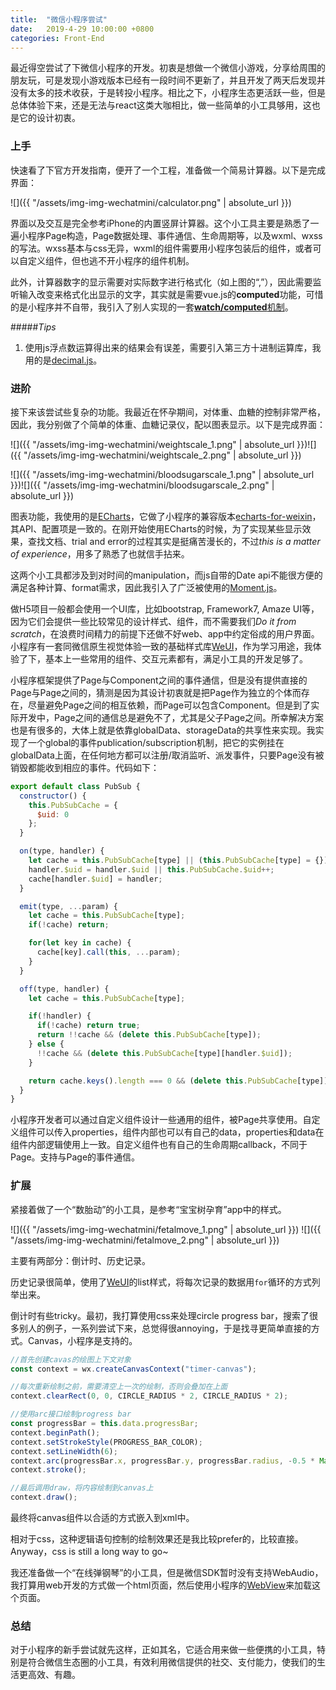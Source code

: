 ```yaml
---
title:  "微信小程序尝试"
date:   2019-4-29 10:00:00 +0800
categories: Front-End
---
```




最近得空尝试了下微信小程序的开发。初衷是想做一个微信小游戏，分享给周围的朋友玩，可是发现小游戏版本已经有一段时间不更新了，并且开发了两天后发现并没有太多的技术收获，于是转投小程序。相比之下，小程序生态更活跃一些，但是总体体验下来，还是无法与react这类大咖相比，做一些简单的小工具够用，这也是它的设计初衷。



### 上手

快速看了下官方开发指南，便开了一个工程，准备做一个简易计算器。以下是完成界面：

![]({{ "/assets/img-img-wechatmini/calculator.png" | absolute_url }})

界面以及交互是完全参考iPhone的内置竖屏计算器。这个小工具主要是熟悉了一遍小程序Page构造，Page数据处理、事件通信、生命周期等，以及wxml、wxss的写法。wxss基本与css无异，wxml的组件需要用小程序包装后的组件，或者可以自定义组件，但也逃不开小程序的组件机制。

此外，计算器数字的显示需要对实际数字进行格式化（如上图的“,”），因此需要监听输入改变来格式化出显示的文字，其实就是需要vue.js的**computed**功能，可惜的是小程序并不自带，我引入了别人实现的一套[**watch/computed**机制](<https://github.com/donghaohao/vuefy>)。

#####*Tips*

1. 使用js浮点数运算得出来的结果会有误差，需要引入第三方十进制运算库，我用的是[decimal.js](<https://github.com/MikeMcl/decimal.js>)。

   

### 进阶

接下来该尝试些复杂的功能。我最近在怀孕期间，对体重、血糖的控制非常严格，因此，我分别做了个简单的体重、血糖记录仪，配以图表显示。以下是完成界面：

![]({{ "/assets/img-img-wechatmini/weightscale_1.png" | absolute_url }})![]({{ "/assets/img-img-wechatmini/weightscale_2.png" | absolute_url }})

![]({{ "/assets/img-img-wechatmini/bloodsugarscale_1.png" | absolute_url }})![]({{ "/assets/img-img-wechatmini/bloodsugarscale_2.png" | absolute_url }})

图表功能，我使用的是[ECharts](<https://echarts.baidu.com/feature.html>)，它做了小程序的兼容版本[echarts-for-weixin](<https://github.com/ecomfe/echarts-for-weixin>)，其API、配置项是一致的。在刚开始使用ECharts的时候，为了实现某些显示效果，查找文档、trial and error的过程其实是挺痛苦漫长的，不过*this is a matter of experience*，用多了熟悉了也就信手拈来。

这两个小工具都涉及到对时间的manipulation，而js自带的Date api不能很方便的满足各种计算、format需求，因此我引入了广泛被使用的[Moment.js](<https://momentjs.com/>)。

做H5项目一般都会使用一个UI库，比如bootstrap, Framework7, Amaze UI等，因为它们会提供一些比较常见的设计样式、组件，而不需要我们*Do it from scratch*，在浪费时间精力的前提下还做不好web、app中约定俗成的用户界面。小程序有一套同微信原生视觉体验一致的基础样式库[WeUI](<https://github.com/Tencent/weui-wxss>)，作为学习用途，我体验了下，基本上一些常用的组件、交互元素都有，满足小工具的开发足够了。

小程序框架提供了Page与Component之间的事件通信，但是没有提供直接的Page与Page之间的，猜测是因为其设计初衷就是把Page作为独立的个体而存在，尽量避免Page之间的相互依赖，而Page可以包含Component。但是到了实际开发中，Page之间的通信总是避免不了，尤其是父子Page之间。所幸解决方案也是有很多的，大体上就是依靠globalData、storageData的共享性来实现。我实现了一个global的事件publication/subscription机制，把它的实例挂在globalData上面，在任何地方都可以注册/取消监听、派发事件，只要Page没有被销毁都能收到相应的事件。代码如下：

```js
export default class PubSub {
  constructor() {
    this.PubSubCache = {
      $uid: 0
    };
  }

  on(type, handler) {
    let cache = this.PubSubCache[type] || (this.PubSubCache[type] = {});
    handler.$uid = handler.$uid || this.PubSubCache.$uid++;
    cache[handler.$uid] = handler;
  }

  emit(type, ...param) {
    let cache = this.PubSubCache[type];
    if(!cache) return;

    for(let key in cache) {
      cache[key].call(this, ...param);
    }
  }

  off(type, handler) {
    let cache = this.PubSubCache[type];

    if(!handler) {
      if(!cache) return true;
      return !!cache && (delete this.PubSubCache[type]);
    } else {
      !!cache && (delete this.PubSubCache[type][handler.$uid]);
    }

    return cache.keys().length === 0 && (delete this.PubSubCache[type]);
  }
}
```

小程序开发者可以通过自定义组件设计一些通用的组件，被Page共享使用。自定义组件可以传入properties，组件内部也可以有自己的data，properties和data在组件内部逻辑使用上一致。自定义组件也有自己的生命周期callback，不同于Page。支持与Page的事件通信。



### 扩展

紧接着做了一个“数胎动”的小工具，是参考“宝宝树孕育”app中的样式。

![]({{ "/assets/img-img-wechatmini/fetalmove_1.png" | absolute_url }}) ![]({{ "/assets/img-img-wechatmini/fetalmove_2.png" | absolute_url }})

主要有两部分：倒计时、历史记录。

历史记录很简单，使用了[WeUI](<https://github.com/Tencent/weui-wxss>)的list样式，将每次记录的数据用`for`循环的方式列举出来。

倒计时有些tricky。最初，我打算使用css来处理circle progress bar，搜索了很多别人的例子，一系列尝试下来，总觉得很annoying，于是找寻更简单直接的方式。Canvas，小程序是支持的。

```javascript
//首先创建cavas的绘图上下文对象
const context = wx.createCanvasContext("timer-canvas");

//每次重新绘制之前，需要清空上一次的绘制，否则会叠加在上面
context.clearRect(0, 0, CIRCLE_RADIUS * 2, CIRCLE_RADIUS * 2);

//使用arc接口绘制progress bar
const progressBar = this.data.progressBar;
context.beginPath();
context.setStrokeStyle(PROGRESS_BAR_COLOR);
context.setLineWidth(6);
context.arc(progressBar.x, progressBar.y, progressBar.radius, -0.5 * Math.PI, (-0.5 + 2 * progress) * Math.PI);
context.stroke();

//最后调用draw，将内容绘制到canvas上
context.draw();
```

最终将canvas组件以合适的方式嵌入到xml中。

相对于css，这种逻辑语句控制的绘制效果还是我比较prefer的，比较直接。Anyway，css is still a long way to go~

我还准备做一个“在线弹钢琴”的小工具，但是微信SDK暂时没有支持WebAudio，我打算用web开发的方式做一个html页面，然后使用小程序的[WebView](<https://developers.weixin.qq.com/miniprogram/dev/component/web-view.html>)来加载这个页面。



### 总结

对于小程序的新手尝试就先这样，正如其名，它适合用来做一些便携的小工具，特别是符合微信生态圈的小工具，有效利用微信提供的社交、支付能力，使我们的生活更高效、有趣。



